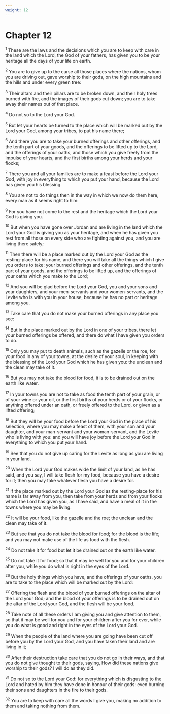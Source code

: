 ```yaml
---
weight: 12
---
```


# Chapter 12

<sup>1</sup> These are the laws and the decisions which you are to keep with care in the land which the Lord, the God of your fathers, has given you to be your heritage all the days of your life on earth. 

<sup>2</sup> You are to give up to the curse all those places where the nations, whom you are driving out, gave worship to their gods, on the high mountains and the hills and under every green tree: 

<sup>3</sup> Their altars and their pillars are to be broken down, and their holy trees burned with fire, and the images of their gods cut down; you are to take away their names out of that place. 

<sup>4</sup> Do not so to the Lord your God. 

<sup>5</sup> But let your hearts be turned to the place which will be marked out by the Lord your God, among your tribes, to put his name there; 

<sup>6</sup> And there you are to take your burned offerings and other offerings, and the tenth part of your goods, and the offerings to be lifted up to the Lord, and the offerings of your oaths, and those which you give freely from the impulse of your hearts, and the first births among your herds and your flocks; 

<sup>7</sup> There you and all your families are to make a feast before the Lord your God, with joy in everything to which you put your hand, because the Lord has given you his blessing. 

<sup>8</sup> You are not to do things then in the way in which we now do them here, every man as it seems right to him: 

<sup>9</sup> For you have not come to the rest and the heritage which the Lord your God is giving you. 

<sup>10</sup> But when you have gone over Jordan and are living in the land which the Lord your God is giving you as your heritage, and when he has given you rest from all those on every side who are fighting against you, and you are living there safely; 

<sup>11</sup> Then there will be a place marked out by the Lord your God as the resting-place for his name, and there you will take all the things which I give you orders to take: your burned offerings and other offerings, and the tenth part of your goods, and the offerings to be lifted up, and the offerings of your oaths which you make to the Lord; 

<sup>12</sup> And you will be glad before the Lord your God, you and your sons and your daughters, and your men-servants and your women-servants, and the Levite who is with you in your house, because he has no part or heritage among you. 

<sup>13</sup> Take care that you do not make your burned offerings in any place you see: 

<sup>14</sup> But in the place marked out by the Lord in one of your tribes, there let your burned offerings be offered, and there do what I have given you orders to do. 

<sup>15</sup> Only you may put to death animals, such as the gazelle or the roe, for your food in any of your towns, at the desire of your soul, in keeping with the blessing of the Lord your God which he has given you: the unclean and the clean may take of it. 

<sup>16</sup> But you may not take the blood for food, it is to be drained out on the earth like water. 

<sup>17</sup> In your towns you are not to take as food the tenth part of your grain, or of your wine or your oil, or the first births of your herds or of your flocks, or anything offered under an oath, or freely offered to the Lord, or given as a lifted offering; 

<sup>18</sup> But they will be your food before the Lord your God in the place of his selection, where you may make a feast of them, with your son and your daughter, and your man-servant and your woman-servant, and the Levite who is living with you: and you will have joy before the Lord your God in everything to which you put your hand. 

<sup>19</sup> See that you do not give up caring for the Levite as long as you are living in your land. 

<sup>20</sup> When the Lord your God makes wide the limit of your land, as he has said, and you say, I will take flesh for my food, because you have a desire for it; then you may take whatever flesh you have a desire for. 

<sup>21</sup> If the place marked out by the Lord your God as the resting-place for his name is far away from you, then take from your herds and from your flocks which the Lord has given you, as I have said, and have a meal of it in the towns where you may be living. 

<sup>22</sup> It will be your food, like the gazelle and the roe; the unclean and the clean may take of it. 

<sup>23</sup> But see that you do not take the blood for food; for the blood is the life; and you may not make use of the life as food with the flesh. 

<sup>24</sup> Do not take it for food but let it be drained out on the earth like water. 

<sup>25</sup> Do not take it for food; so that it may be well for you and for your children after you, while you do what is right in the eyes of the Lord. 

<sup>26</sup> But the holy things which you have, and the offerings of your oaths, you are to take to the place which will be marked out by the Lord: 

<sup>27</sup> Offering the flesh and the blood of your burned offerings on the altar of the Lord your God; and the blood of your offerings is to be drained out on the altar of the Lord your God, and the flesh will be your food. 

<sup>28</sup> Take note of all these orders I am giving you and give attention to them, so that it may be well for you and for your children after you for ever, while you do what is good and right in the eyes of the Lord your God. 

<sup>29</sup> When the people of the land where you are going have been cut off before you by the Lord your God, and you have taken their land and are living in it; 

<sup>30</sup> After their destruction take care that you do not go in their ways, and that you do not give thought to their gods, saying, How did these nations give worship to their gods? I will do as they did. 

<sup>31</sup> Do not so to the Lord your God: for everything which is disgusting to the Lord and hated by him they have done in honour of their gods: even burning their sons and daughters in the fire to their gods. 

<sup>32</sup> You are to keep with care all the words I give you, making no addition to them and taking nothing from them. 


